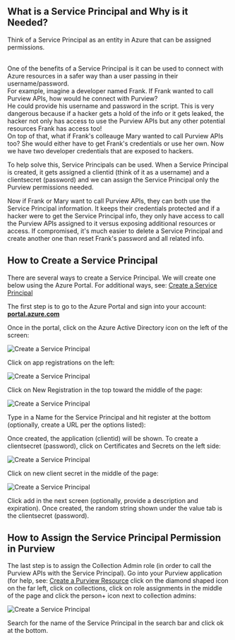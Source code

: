 ## What is a Service Principal and Why is it Needed?

Think of a Service Principal as an entity in Azure that can be assigned permissions. 

<br>
One of the benefits of a Service Principal is it can be used to connect with Azure resources in a safer way than a user passing in their username/password.

<br>
For example, imagine a developer named Frank. If Frank wanted to call Purview APIs, how would he connect with Purview?

<br>
He could provide his username and password in the script. This is very dangerous because if a hacker gets a hold of the info or it gets leaked, the hacker not only has access to use the Purview APIs but any other potential resources Frank has access too!

<br>
On top of that, what if Frank's colleauge Mary wanted to call Purview APIs too? She would either have to get Frank's credentials or use her own. Now we have two developer credentials that are exposed to hackers.  

To help solve this, Service Principals can be used. When a Service Principal is created, it gets assigned a clientid (think of it as a username) and a clientsecret (password) and we can assign the Service Principal only the Purview permissions needed.

Now if Frank or Mary want to call Purview APIs, they can both use the Service Principal information. It keeps their credentials protected and if a hacker were to get the Service Principal info, they only have access to call the Purview APIs assigned to it versus exposing additional resources or access. If compromised, it's much easier to delete a Service Principal and create another one than reset Frank's password and all related info. 

## How to Create a Service Principal
There are several ways to create a Service Principal. We will create one below using the Azure Portal. For additional ways, see: [Create a Service Principal](https://learn.microsoft.com/en-us/azure/active-directory/develop/howto-create-service-principal-portal)

The first step is to go to the Azure Portal and sign into your account:
**[portal.azure.com](https://portal.azure.com)**

Once in the portal, click on the Azure Active Directory icon on the left of the screen:

![Create a Service Principal](./img/create-a-service-principal/image01.png)

Click on app registrations on the left:

![Create a Service Principal](./img/create-a-service-principal/image02.png)

Click on New Registration in the top toward the middle of the page:

![Create a Service Principal](./img/create-a-service-principal/image03.png)

Type in a Name for the Service Principal and hit register at the bottom (optionally, create a URL per the options listed):

Once created, the application (clientid) will be shown. To create a clientsecret (password), click on Certificates and Secrets on the left side:

![Create a Service Principal](./img/create-a-service-principal/image04.png)

Click on new client secret in the middle of the page:

![Create a Service Principal](./img/create-a-service-principal/image05.png)

Click add in the next screen (optionally, provide a description and expiration). Once created, the random string shown under the value tab is the clientsecret (password).

## How to Assign the Service Principal Permission in Purview

The last step is to assign the Collection Admin role (in order to call the Purview APIs with the Service Principal). Go into your Purview application (for help, see: [Create a Purview Resource](./tutorial/create-purview.md) click on the diamond shaped icon on the far left, click on collections, click on role assignments in the middle of the page and click the person+ icon next to collection admins:

![Create a Service Principal](./img/create-a-service-principal/image07.png)

Search for the name of the Service Principal in the search bar and click ok at the bottom.












